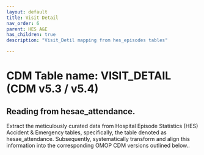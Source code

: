 ```yaml
---
layout: default
title: Visit Detail
nav_order: 6
parent: HES A&E
has_children: true
description: "Visit_Detil mapping from hes_episodes tables"

---
```



# CDM Table name: VISIT_DETAIL (CDM v5.3 / v5.4)

## Reading from hesae_attendance.

Extract the meticulously curated data from Hospital Episode Statistics (HES) Accident & Emergency tables, specifically, the table denoted as hesae_attendance. Subsequently, systematically transform and align this information into the corresponding OMOP CDM versions outlined below..
